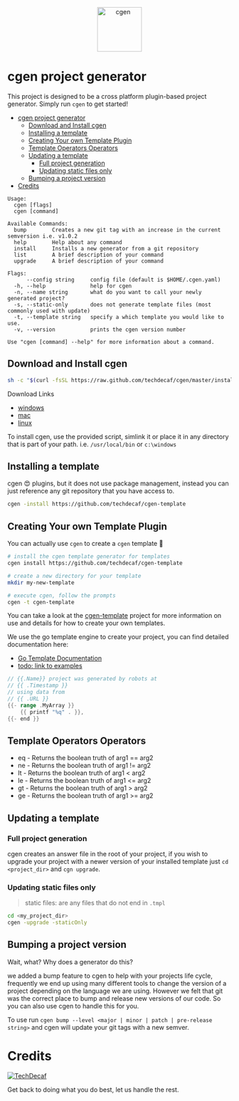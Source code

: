 <p align="center">
  <img alt="cgen" src="https://images.techdecaf.com/fit-in/100x/techdecaf/cgen_logo.png" width="100" />
</p>

# cgen project generator

This project is designed to be a cross platform plugin-based project generator.
Simply run `cgen` to get started!

- [cgen project generator](#cgen-project-generator)
  - [Download and Install cgen](#download-and-install-cgen)
  - [Installing a template](#installing-a-template)
  - [Creating Your own Template Plugin](#creating-your-own-template-plugin)
  - [Template Operators Operators](#template-operators-operators)
  - [Updating a template](#updating-a-template)
    - [Full project generation](#full-project-generation)
    - [Updating static files only](#updating-static-files-only)
  - [Bumping a project version](#bumping-a-project-version)
- [Credits](#credits)

```text
Usage:
  cgen [flags]
  cgen [command]

Available Commands:
  bump        Creates a new git tag with an increase in the current semversion i.e. v1.0.2
  help        Help about any command
  install     Installs a new generator from a git repository
  list        A brief description of your command
  upgrade     A brief description of your command

Flags:
      --config string     config file (default is $HOME/.cgen.yaml)
  -h, --help              help for cgen
  -n, --name string       what do you want to call your newly generated project?
  -s, --static-only       does not generate template files (most commonly used with update)
  -t, --template string   specify a which template you would like to use.
  -v, --version           prints the cgen version number

Use "cgen [command] --help" for more information about a command.
```

## Download and Install cgen

```bash
sh -c "$(curl -fsSL https://raw.github.com/techdecaf/cgen/master/install.sh)"
```

Download Links

- [windows](http://github.techdecaf.io/cgen/latest/windows/cgen.exe)
- [mac](http://github.techdecaf.io/cgen/latest/darwin/cgen)
- [linux](http://github.techdecaf.io/cgen/latest/linux/cgen)

To install cgen, use the provided script, simlink it or place it in any directory that is part of your path.
i.e. `/usr/local/bin` or `c:\windows`

## Installing a template

cgen :heart_eyes: plugins, but it does not use package management, instead you can just reference any git repository that you have access to.

```bash
cgen -install https://github.com/techdecaf/cgen-template
```

## Creating Your own Template Plugin

You can actually use `cgen` to create a `cgen` template :tada:

```bash
# install the cgen template generator for templates
cgen install https://github.com/techdecaf/cgen-template

# create a new directory for your template
mkdir my-new-template

# execute cgen, follow the prompts
cgen -t cgen-template
```

You can take a look at the [cgen-template](https://github.com/techdecaf/cgen-template) project for more information on use and details for how to create your own templates.

We use the go template engine to create your project, you can find detailed documentation here:

- [Go Template Documentation](https://golang.org/pkg/html/template/)
- [todo: link to examples](/examples)

```go
// {{.Name}} project was generated by robots at
// {{ .Timestamp }}
// using data from
// {{ .URL }}
{{- range .MyArray }}
    {{ printf "%q" . }},
{{- end }}
```

## Template Operators Operators

- eq - Returns the boolean truth of arg1 == arg2
- ne - Returns the boolean truth of arg1 != arg2
- lt - Returns the boolean truth of arg1 < arg2
- le - Returns the boolean truth of arg1 <= arg2
- gt - Returns the boolean truth of arg1 > arg2
- ge - Returns the boolean truth of arg1 >= arg2

## Updating a template

### Full project generation

cgen creates an answer file in the root of your project, if you wish to upgrade your project with
a newer version of your installed template just `cd <project_dir>` and `cgn upgrade`.

### Updating static files only

> static files: are any files that do not end in `.tmpl`

```bash
cd <my_project_dir>
cgen -upgrade -staticOnly
```

## Bumping a project version

Wait, what? Why does a generator do this?

we added a bump feature to cgen to help with your projects life cycle, frequently we end up using many different tools to change the version of a project depending on the language we are using. However we felt that git was the correct place to bump and release new versions of our code. So you can also use cgen to handle this for you.

To use run `cgen bump --level <major | minor | patch | pre-release string>` and cgen will update your git tags with a new semver.

# Credits

[![TechDecaf](https://images.techdecaf.com/fit-in/150x/techdecaf/logo_full.png)](https://techdecaf.com)

Get back to doing what you do best, let us handle the rest.
